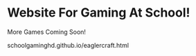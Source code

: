 # Website For Gaming At School!

More Games Coming Soon!

schoolgaminghd.github.io/eaglercraft.html
